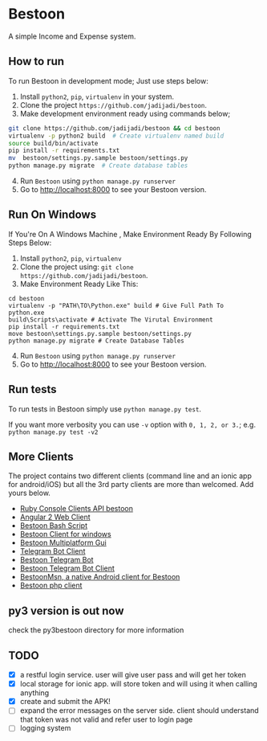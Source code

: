 
# Bestoon

A simple Income and Expense system.

## How to run

To run Bestoon in development mode; Just use steps below:

1. Install `python2`, `pip`, `virtualenv` in your system.
2. Clone the project `https://github.com/jadijadi/bestoon`.
3. Make development environment ready using commands below;

  ```bash
  git clone https://github.com/jadijadi/bestoon && cd bestoon
  virtualenv -p python2 build  # Create virtualenv named build
  source build/bin/activate
  pip install -r requirements.txt
  mv  bestoon/settings.py.sample bestoon/settings.py
  python manage.py migrate  # Create database tables
  ```

4. Run `Bestoon` using `python manage.py runserver`
5. Go to [http://localhost:8000](http://localhost:8000) to see your Bestoon version.

## Run On Windows

If You're On A Windows Machine , Make Environment Ready By Following Steps Below:
1. Install `python2`, `pip`, `virtualenv` 
2. Clone the project using:  `git clone https://github.com/jadijadi/bestoon`.
3. Make Environment Ready Like This:
``` Command Prompt
cd bestoon
virtualenv -p "PATH\TO\Python.exe" build # Give Full Path To python.exe
build\Scripts\activate # Activate The Virutal Environment
pip install -r requirements.txt
move bestoon\settings.py.sample bestoon/settings.py
python manage.py migrate # Create Database Tables
```
4. Run `Bestoon` using `python manage.py runserver`
5. Go to [http://localhost:8000](http://localhost:8000) to see your Bestoon version.

## Run tests

To run tests in Bestoon simply use `python manage.py test`.

If you want more verbosity you can use `-v` option with `0, 1, 2, or 3.`; e.g. `python manage.py test -v2`

## More Clients

The project contains two different clients (command line and an ionic app for android/iOS) but all the 3rd party clients are more than welcomed. Add yours below.

- [Ruby Console Clients API bestoon](http://github.com/shayanzare007/ruby-bestoon-api)
- [Angular 2 Web Client](https://github.com/n1arash/ngBestoon)
- [Bestoon Bash Script](https://github.com/moeinroid/Bestoon-bash-script)
- [Bestoon Client for windows](https://github.com/BakhtiariMohammad/Bestoon-Client-for-windows)
- [Bestoon Multiplatform Gui](https://github.com/alireza6677/BestoonGui)
- [Telegram Bot Client](https://github.com/farbodgame/bestoon-telegram)
- [Bestoon Telegram Bot](https://github.com/AlirezaieS/BestoonBot)
- [Bestoon Telegram Bot Client](https://github.com/MojtabaMonfared/BestoonClient)
- [BestoonMsn, a native Android client for Bestoon](https://github.com/theOneWithMind/BestoonMsn)
- [Bestoon php client](https://github.com/iamalirezaj/bestoon-php-client)


## py3 version is out now 

check the py3bestoon directory for more information


## TODO
- [x] a restful login service. user will give user pass and will get her token
- [x] local storage for ionic app. will store token and will using it when calling anything
- [x] create and submit the APK!
- [ ] expand the error messages on the server side. client should understand that token was not valid and refer user to login page
- [ ] logging system
